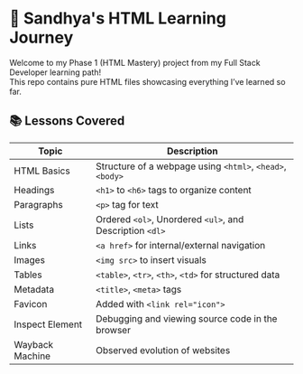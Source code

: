 # 🚀 Sandhya's HTML Learning Journey

Welcome to my Phase 1 (HTML Mastery) project from my Full Stack Developer learning path!  
This repo contains pure HTML files showcasing everything I’ve learned so far.

## 📚 Lessons Covered

| Topic            | Description |
|------------------|-------------|
| HTML Basics      | Structure of a webpage using `<html>`, `<head>`, `<body>` |
| Headings         | `<h1>` to `<h6>` tags to organize content |
| Paragraphs       | `<p>` tag for text |
| Lists            | Ordered `<ol>`, Unordered `<ul>`, and Description `<dl>` |
| Links            | `<a href>` for internal/external navigation |
| Images           | `<img src>` to insert visuals |
| Tables           | `<table>`, `<tr>`, `<th>`, `<td>` for structured data |
| Metadata         | `<title>`, `<meta>` tags |
| Favicon          | Added with `<link rel="icon">` |
| Inspect Element  | Debugging and viewing source code in the browser |
| Wayback Machine  | Observed evolution of websites |
